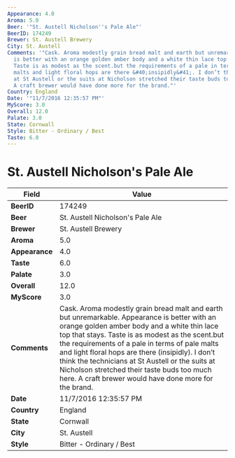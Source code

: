 ```yaml
---
Appearance: 4.0
Aroma: 5.0
Beer: '"St. Austell Nicholson''s Pale Ale"'
BeerID: 174249
Brewer: St. Austell Brewery
City: St. Austell
Comments: '"Cask. Aroma modestly grain bread malt and earth but unremarkable. Appearance
  is better with an orange golden amber body and a white thin lace top that stays.
  Taste is as modest as the scent.but the requirements of a pale in terms of pale
  malts and light floral hops are there &#40;insipidly&#41;. I don’t think the technicians
  at St Austell or the suits at Nicholson stretched their taste buds too much here.
  A craft brewer would have done more for the brand."'
Country: England
Date: '"11/7/2016 12:35:57 PM"'
MyScore: 3.0
Overall: 12.0
Palate: 3.0
State: Cornwall
Style: Bitter - Ordinary / Best
Taste: 6.0
---
```


# St. Austell Nicholson's Pale Ale

| Field         | Value |
|---------------|-------|
| **BeerID** | 174249 |
| **Beer** | St. Austell Nicholson's Pale Ale |
| **Brewer** | St. Austell Brewery |
| **Aroma** | 5.0 |
| **Appearance** | 4.0 |
| **Taste** | 6.0 |
| **Palate** | 3.0 |
| **Overall** | 12.0 |
| **MyScore** | 3.0 |
| **Comments** | Cask. Aroma modestly grain bread malt and earth but unremarkable. Appearance is better with an orange golden amber body and a white thin lace top that stays. Taste is as modest as the scent.but the requirements of a pale in terms of pale malts and light floral hops are there &#40;insipidly&#41;. I don’t think the technicians at St Austell or the suits at Nicholson stretched their taste buds too much here. A craft brewer would have done more for the brand. |
| **Date** | 11/7/2016 12:35:57 PM |
| **Country** | England |
| **State** | Cornwall |
| **City** | St. Austell |
| **Style** | Bitter - Ordinary / Best |
